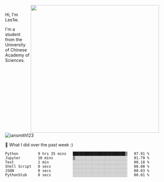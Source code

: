 <img align="right" src="https://github-readme-stats.vercel.app/api?username=iansmith123&show_icons=true&hide_border=true" width="420">

### 
Hi, I'm Les1ie. 

I'm a student from the University of Chinese Academy of Sciences.

<img src="https://komarev.com/ghpvc/?username=iansmith123" alt="iansmith123" />




🔭 What I did over the past week :)
<!--START_SECTION:waka-->

```text
Python         9 hrs 35 mins   ████████████████████████▒   97.91 %
Jupyter        10 mins         ▒░░░░░░░░░░░░░░░░░░░░░░░░   01.79 %
Text           1 min           ░░░░░░░░░░░░░░░░░░░░░░░░░   00.18 %
Shell Script   0 secs          ░░░░░░░░░░░░░░░░░░░░░░░░░   00.08 %
JSON           0 secs          ░░░░░░░░░░░░░░░░░░░░░░░░░   00.03 %
PythonStub     0 secs          ░░░░░░░░░░░░░░░░░░░░░░░░░   00.01 %
```

<!--END_SECTION:waka-->


<!--
**IanSmith123/IanSmith123** is a ✨ _special_ ✨ repository because its `README.md` (this file) appears on your GitHub profile.
<img src="https://github.githubassets.com/images/spinners/octocat-spinner-64.gif">

Here are some ideas to get you started:

- 🔭 I’m currently working on ...
- 🌱 I’m currently learning ...
- 👯 I’m looking to collaborate on ...
- 🤔 I’m looking for help with ...
- 💬 Ask me about ...
- 📫 How to reach me: ...
- 😄 Pronouns: ...
- ⚡ Fun fact: ...
-->
